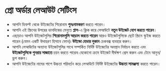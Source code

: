 # **প্রো অর্ডার লেআউট সেটিংস**


- আপনি ডিফল্ট থেকে উইজেটের শিরোনাম **পুনঃনামকরণ** করতে পারেন।
- আপনি এই স্ক্রিনের উপরের ডানদিকের মেনুতে **প্লাস**-এ ক্লিক করে লেআউটে **নতুন উইজেট যোগ করতে পারেন**।
- এছাড়াও আপনি উইজেটগুলির **শিরোনামগুলি আড়াল করতে পারেন** আরও উইজেটগুলিকে ছোট স্ক্রিনে স্কুইজ করতে পারেন (যেমন একটি উদাহরণ হিসাবে ফোন)৷ **উইন্ডো হেডার লুকান** চেকবক্স ব্যবহার করুন।
- আপনি লেআউটের অন্যান্য উইজেটগুলির সাথে সম্পর্কিত নির্দিষ্ট উইজেটের অবস্থান নির্বাচন করতে এবং **উইজেটগুলিকে পুনরায় সাজাতে** চয়ন করতে পারেন৷ যেকোনো ক্রমে উইজেট দীর্ঘক্ষণ প্রেস করুন এবং টেনে আনুন/ড্রপ করুন।
- আপনি উইজেটের নামের পাশে উচ্চতা পরিবর্তন করে লেআউটে নির্দিষ্ট উইজেটের **উচ্চতা সামঞ্জস্য** করতে পারেন।


